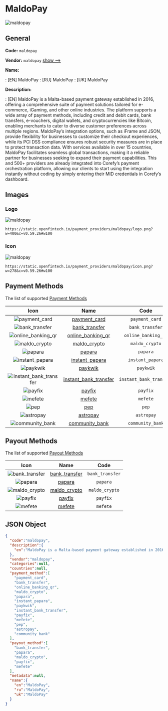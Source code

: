 
# MaldoPay 
![maldopay](https://static.openfintech.io/payment_providers/maldopay/logo.png?w=400&c=v0.59.26#w100)  

## General 
 
**Code:** `maldopay` 
 
**Vendor:** `maldopay` [show -->](/vendors/maldopay/) 
 
**Name:** 
 
:	[EN] MaldoPay 
:	[RU] MaldoPay 
:	[UK] MaldoPay 
 
**Description:** 
 
: [EN] MaldoPay is a Malta-based payment gateway established in 2016, offering a comprehensive suite of payment solutions tailored for e-commerce, iGaming, and other online industries. The platform supports a wide array of payment methods, including credit and debit cards, bank transfers, e-vouchers, digital wallets, and cryptocurrencies like Bitcoin, enabling merchants to cater to diverse customer preferences across multiple regions. MaldoPay’s integration options, such as iFrame and JSON, provide flexibility for businesses to customize their checkout experiences, while its PCI DSS compliance ensures robust security measures are in place to protect transaction data. With services available in over 15 countries, MaldoPay facilitates seamless global transactions, making it a reliable partner for businesses seeking to expand their payment capabilities. This and 500+ providers are already integrated into Corefy’s payment orchestration platform, allowing our clients to start using the integration instantly without coding by simply entering their MID credentials in Corefy’s dashboard. 
 

## Images 

### Logo 
 
![maldopay](https://static.openfintech.io/payment_providers/maldopay/logo.png?w=400&c=v0.59.26#w100)  

```
https://static.openfintech.io/payment_providers/maldopay/logo.png?w=400&c=v0.59.26#w100
```  

### Icon 
 
![maldopay](https://static.openfintech.io/payment_providers/maldopay/icon.png?w=278&c=v0.59.26#w100)  

```
https://static.openfintech.io/payment_providers/maldopay/icon.png?w=278&c=v0.59.26#w100
```  

## Payment Methods 
 
The list of supported [Payment Methods](/payment-methods/) 

|Icon|Name|Code| 
|:---:|:---:|:---:| 
|![payment_card](https://static.openfintech.io/payment_methods/payment_card/icon.svg?w=278&c=v0.59.26#w100) |[payment_card](/payment-methods/payment_card/)|`payment_card`| 
|![bank_transfer](https://static.openfintech.io/payment_methods/bank_transfer/icon.svg?w=278&c=v0.59.26#w100) |[bank_transfer](/payment-methods/bank_transfer/)|`bank_transfer`| 
|![online_banking_qr](https://static.openfintech.io/payment_methods/online_banking_qr/icon.svg?w=278&c=v0.59.26#w100) |[online_banking_qr](/payment-methods/online_banking_qr/)|`online_banking_qr`| 
|![maldo_crypto](https://static.openfintech.io/payment_methods/maldo_crypto/icon.svg?w=278&c=v0.59.26#w100) |[maldo_crypto](/payment-methods/maldo_crypto/)|`maldo_crypto`| 
|![papara](https://static.openfintech.io/payment_methods/papara/icon.svg?w=278&c=v0.59.26#w100) |[papara](/payment-methods/papara/)|`papara`| 
|![instant_papara](https://static.openfintech.io/payment_methods/instant_papara/icon.svg?w=278&c=v0.59.26#w100) |[instant_papara](/payment-methods/instant_papara/)|`instant_papara`| 
|![paykwik](https://static.openfintech.io/payment_methods/paykwik/icon.png?w=278&c=v0.59.26#w100) |[paykwik](/payment-methods/paykwik/)|`paykwik`| 
|![instant_bank_transfer](https://static.openfintech.io/payment_methods/instant_bank_transfer/icon.svg?w=278&c=v0.59.26#w100) |[instant_bank_transfer](/payment-methods/instant_bank_transfer/)|`instant_bank_transfer`| 
|![payfix](https://static.openfintech.io/payment_methods/payfix/icon.png?w=278&c=v0.59.26#w100) |[payfix](/payment-methods/payfix/)|`payfix`| 
|![mefete](https://static.openfintech.io/payment_methods/mefete/icon.png?w=278&c=v0.59.26#w100) |[mefete](/payment-methods/mefete/)|`mefete`| 
|![pep](https://static.openfintech.io/payment_methods/pep/icon.png?w=278&c=v0.59.26#w100) |[pep](/payment-methods/pep/)|`pep`| 
|![astropay](https://static.openfintech.io/payment_methods/astropay/icon.svg?w=278&c=v0.59.26#w100) |[astropay](/payment-methods/astropay/)|`astropay`| 
|![community_bank](https://static.openfintech.io/payment_methods/community_bank/icon.svg?w=278&c=v0.59.26#w100) |[community_bank](/payment-methods/community_bank/)|`community_bank`| 
 

## Payout Methods 
 
The list of supported [Payout Methods](/payout-methods/) 

|Icon|Name|Code| 
|:---:|:---:|:---:| 
|![bank_transfer](https://static.openfintech.io/payout_methods/bank_transfer/icon.svg?w=278&c=v0.59.26#w40) |[bank_transfer](payout-methodsbank_transfer/)|`bank_transfer`| 
|![papara](https://static.openfintech.io/payout_methods/papara/icon.svg?w=278&c=v0.59.26#w40) |[papara](payout-methodspapara/)|`papara`| 
|![maldo_crypto](https://static.openfintech.io/payout_methods/maldo_crypto/icon.svg?w=278&c=v0.59.26#w40) |[maldo_crypto](payout-methodsmaldo_crypto/)|`maldo_crypto`| 
|![payfix](https://static.openfintech.io/payout_methods/payfix/icon.png?w=278&c=v0.59.26#w40) |[payfix](payout-methodspayfix/)|`payfix`| 
|![mefete](https://static.openfintech.io/payout_methods/mefete/icon.png?w=278&c=v0.59.26#w40) |[mefete](payout-methodsmefete/)|`mefete`| 
 

## JSON Object 

```json
{
  "code":"maldopay",
  "description":{
    "en":"MaldoPay is a Malta-based payment gateway established in 2016, offering a comprehensive suite of payment solutions tailored for e-commerce, iGaming, and other online industries. The platform supports a wide array of payment methods, including credit and debit cards, bank transfers, e-vouchers, digital wallets, and cryptocurrencies like Bitcoin, enabling merchants to cater to diverse customer preferences across multiple regions. MaldoPay\u2019s integration options, such as iFrame and JSON, provide flexibility for businesses to customize their checkout experiences, while its PCI DSS compliance ensures robust security measures are in place to protect transaction data. With services available in over 15 countries, MaldoPay facilitates seamless global transactions, making it a reliable partner for businesses seeking to expand their payment capabilities. This and 500+ providers are already integrated into Corefy\u2019s payment orchestration platform, allowing our clients to start using the integration instantly without coding by simply entering their MID credentials in Corefy\u2019s dashboard."
  },
  "vendor":"maldopay",
  "categories":null,
  "countries":null,
  "payment_method":[
    "payment_card",
    "bank_transfer",
    "online_banking_qr",
    "maldo_crypto",
    "papara",
    "instant_papara",
    "paykwik",
    "instant_bank_transfer",
    "payfix",
    "mefete",
    "pep",
    "astropay",
    "community_bank"
  ],
  "payout_method":[
    "bank_transfer",
    "papara",
    "maldo_crypto",
    "payfix",
    "mefete"
  ],
  "metadata":null,
  "name":{
    "en":"MaldoPay",
    "ru":"MaldoPay",
    "uk":"MaldoPay"
  }
}
```  
